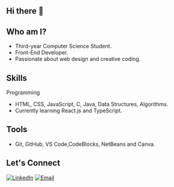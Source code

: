 ## Hi there 👋 
## Who am I?
* Third-year Computer Science Student.
* Front-End Developer.
* Passionate about web design and creative coding.

## Skills
Programming
* HTML, CSS, JavaScript, C, Java, Data Structures, Algorithms.
* Currently learning React.js and TypeScript.

## Tools
* Git, GitHub, VS Code,CodeBlocks, NetBeans and Canva.

## Let's Connect
[![LinkedIn](https://img.shields.io/badge/LinkedIn-0077B5?style=for-the-badge&logo=linkedin&logoColor=white)](https://www.linkedin.com/in/youstina-abdelmeseh-4b983a31b/)
[![Email](https://img.shields.io/badge/Email-D14836?style=for-the-badge&logo=gmail&logoColor=white)](mailto:youstinaabdelmeseh@yahoo.com)
<!--
**youstina533/youstina533** is a ✨ _special_ ✨ repository because its `README.md` (this file) appears on your GitHub profile.

Here are some ideas to get you started:

- 🔭 I’m currently working on ...
- 🌱 I’m currently learning ...
- 👯 I’m looking to collaborate on ...
- 🤔 I’m looking for help with ...
- 💬 Ask me about ...
- 📫 How to reach me: ...
- 😄 Pronouns: ...
- ⚡ Fun fact: ...
-->
